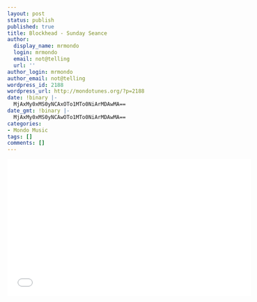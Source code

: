 ```yaml
---
layout: post
status: publish
published: true
title: Blockhead - Sunday Seance
author:
  display_name: mrmondo
  login: mrmondo
  email: not@telling
  url: ''
author_login: mrmondo
author_email: not@telling
wordpress_id: 2188
wordpress_url: http://mondotunes.org/?p=2188
date: !binary |-
  MjAxMy0xMS0yNCAxOTo1MTo0NiArMDAwMA==
date_gmt: !binary |-
  MjAxMy0xMS0yNCAwOTo1MTo0NiArMDAwMA==
categories:
- Mondo Music
tags: []
comments: []
---
```

<iframe width="560" height="315" src="//www.youtube.com/embed/qKBR8S7RCwA" frameborder="0"> </iframe>
